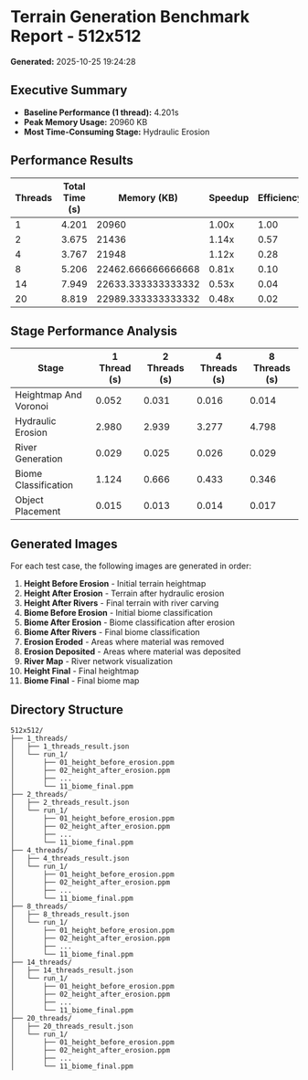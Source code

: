 # Terrain Generation Benchmark Report - 512x512

**Generated:** 2025-10-25 19:24:28

## Executive Summary

- **Baseline Performance (1 thread):** 4.201s
- **Peak Memory Usage:** 20960 KB
- **Most Time-Consuming Stage:** Hydraulic Erosion

## Performance Results

| Threads | Total Time (s) | Memory (KB) | Speedup | Efficiency |
|---------|----------------|-------------|---------|------------|
| 1 | 4.201 | 20960 | 1.00x | 1.00 |
| 2 | 3.675 | 21436 | 1.14x | 0.57 |
| 4 | 3.767 | 21948 | 1.12x | 0.28 |
| 8 | 5.206 | 22462.666666666668 | 0.81x | 0.10 |
| 14 | 7.949 | 22633.333333333332 | 0.53x | 0.04 |
| 20 | 8.819 | 22989.333333333332 | 0.48x | 0.02 |

## Stage Performance Analysis

| Stage | 1 Thread (s) | 2 Threads (s) | 4 Threads (s) | 8 Threads (s) |
|-------|--------------|---------------|---------------|---------------|
| Heightmap And Voronoi | 0.052 | 0.031 | 0.016 | 0.014 |
| Hydraulic Erosion | 2.980 | 2.939 | 3.277 | 4.798 |
| River Generation | 0.029 | 0.025 | 0.026 | 0.029 |
| Biome Classification | 1.124 | 0.666 | 0.433 | 0.346 |
| Object Placement | 0.015 | 0.013 | 0.014 | 0.017 |

## Generated Images

For each test case, the following images are generated in order:

1. **Height Before Erosion** - Initial terrain heightmap
2. **Height After Erosion** - Terrain after hydraulic erosion
3. **Height After Rivers** - Final terrain with river carving
4. **Biome Before Erosion** - Initial biome classification
5. **Biome After Erosion** - Biome classification after erosion
6. **Biome After Rivers** - Final biome classification
7. **Erosion Eroded** - Areas where material was removed
8. **Erosion Deposited** - Areas where material was deposited
9. **River Map** - River network visualization
10. **Height Final** - Final heightmap
11. **Biome Final** - Final biome map

## Directory Structure

```
512x512/
├── 1_threads/
│   ├── 1_threads_result.json
│   └── run_1/
│       ├── 01_height_before_erosion.ppm
│       ├── 02_height_after_erosion.ppm
│       ├── ...
│       └── 11_biome_final.ppm
├── 2_threads/
│   ├── 2_threads_result.json
│   └── run_1/
│       ├── 01_height_before_erosion.ppm
│       ├── 02_height_after_erosion.ppm
│       ├── ...
│       └── 11_biome_final.ppm
├── 4_threads/
│   ├── 4_threads_result.json
│   └── run_1/
│       ├── 01_height_before_erosion.ppm
│       ├── 02_height_after_erosion.ppm
│       ├── ...
│       └── 11_biome_final.ppm
├── 8_threads/
│   ├── 8_threads_result.json
│   └── run_1/
│       ├── 01_height_before_erosion.ppm
│       ├── 02_height_after_erosion.ppm
│       ├── ...
│       └── 11_biome_final.ppm
├── 14_threads/
│   ├── 14_threads_result.json
│   └── run_1/
│       ├── 01_height_before_erosion.ppm
│       ├── 02_height_after_erosion.ppm
│       ├── ...
│       └── 11_biome_final.ppm
├── 20_threads/
│   ├── 20_threads_result.json
│   └── run_1/
│       ├── 01_height_before_erosion.ppm
│       ├── 02_height_after_erosion.ppm
│       ├── ...
│       └── 11_biome_final.ppm
```

